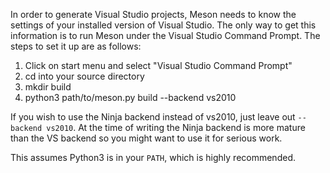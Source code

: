 In order to generate Visual Studio projects, Meson needs to know the settings of your installed version of Visual Studio. The only way to get this information is to run Meson under the Visual Studio Command Prompt. The steps to set it up are as follows:

1. Click on start menu and select "Visual Studio Command Prompt"
1. cd into your source directory
1. mkdir build
1. python3 path/to/meson.py build --backend vs2010

If you wish to use the Ninja backend instead of vs2010, just leave out `--backend vs2010`. At the time of writing the Ninja backend is more mature than the VS backend so you might want to use it for serious work.

This assumes Python3 is in your `PATH`, which is highly recommended.